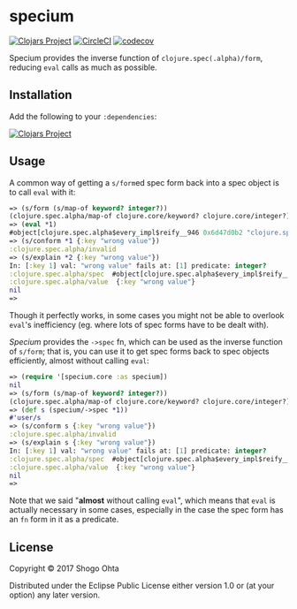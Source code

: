 # specium
[![Clojars Project](https://img.shields.io/clojars/v/specium.svg)](https://clojars.org/specium)
[![CircleCI](https://circleci.com/gh/athos/specium.svg?style=shield)](https://circleci.com/gh/athos/specium)
[![codecov](https://codecov.io/gh/athos/specium/branch/master/graph/badge.svg)](https://codecov.io/gh/athos/specium)

Specium provides the inverse function of `clojure.spec(.alpha)/form`, reducing `eval` calls as much as possible.

## Installation

Add the following to your `:dependencies`:

[![Clojars Project](https://clojars.org/specium/latest-version.svg)](http://clojars.org/specium)

## Usage

A common way of getting a `s/form`ed spec form back into a spec object is to call `eval` with it:

```clj
=> (s/form (s/map-of keyword? integer?))
(clojure.spec.alpha/map-of clojure.core/keyword? clojure.core/integer?)
=> (eval *1)
#object[clojure.spec.alpha$every_impl$reify__946 0x6d47d0b2 "clojure.spec.alpha$every_impl$reify__946@6d47d0b2"]
=> (s/conform *1 {:key "wrong value"})
:clojure.spec.alpha/invalid
=> (s/explain *2 {:key "wrong value"})
In: [:key 1] val: "wrong value" fails at: [1] predicate: integer?
:clojure.spec.alpha/spec  #object[clojure.spec.alpha$every_impl$reify__946 0x6d47d0b2 "clojure.spec.alpha$every_impl$reify__946@6d47d0b2"]
:clojure.spec.alpha/value  {:key "wrong value"}
nil
=> 
```

Though it perfectly works, in some cases you might not be able to overlook `eval`'s inefficiency (eg. where lots of spec forms have to be dealt with).

_Specium_ provides the `->spec` fn, which can be used as the inverse function of `s/form`; that is, you can use it to get spec forms back to spec objects efficiently, almost without calling `eval`:

```clj
=> (require '[specium.core :as specium])
nil
=> (s/form (s/map-of keyword? integer?))
(clojure.spec.alpha/map-of clojure.core/keyword? clojure.core/integer?)
=> (def s (specium/->spec *1))
#'user/s
=> (s/conform s {:key "wrong value"})
:clojure.spec.alpha/invalid
=> (s/explain s {:key "wrong value"})
In: [:key 1] val: "wrong value" fails at: [1] predicate: integer?
:clojure.spec.alpha/spec  #object[clojure.spec.alpha$every_impl$reify__946 0x581fa0b "clojure.spec.alpha$every_impl$reify__946@581fa0b"]
:clojure.spec.alpha/value  {:key "wrong value"}
nil
=>
```

Note that we said "**almost** without calling `eval`", which means that `eval` is actually necessary in some cases, especially in the case the spec form has an `fn` form in it as a predicate.

## License

Copyright © 2017 Shogo Ohta

Distributed under the Eclipse Public License either version 1.0 or (at
your option) any later version.
